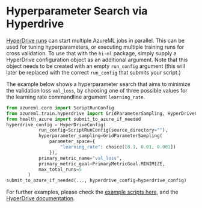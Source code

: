 # Hyperparameter Search via Hyperdrive

[HyperDrive runs](https://docs.microsoft.com/en-us/azure/machine-learning/how-to-tune-hyperparameters)
can start multiple AzureML jobs in parallel. This can be used for tuning hyperparameters, or executing multiple
training runs for cross validation. To use that with the `hi-ml` package, simply supply a HyperDrive configuration
object as an additional argument. Note that this object needs to be created with an empty `run_config` argument (this
will later be replaced with the correct `run_config` that submits your script.)

The example below shows a hyperparameter search that aims to minimize the validation loss `val_loss`, by choosing
one of three possible values for the learning rate commandline argument `learning_rate`.
```python
from azureml.core import ScriptRunConfig
from azureml.train.hyperdrive import GridParameterSampling, HyperDriveConfig, PrimaryMetricGoal, choice
from health_azure import submit_to_azure_if_needed
hyperdrive_config = HyperDriveConfig(
            run_config=ScriptRunConfig(source_directory=""),
            hyperparameter_sampling=GridParameterSampling(
                parameter_space={
                    "learning_rate": choice([0.1, 0.01, 0.001])
                }),
            primary_metric_name="val_loss",
            primary_metric_goal=PrimaryMetricGoal.MINIMIZE,
            max_total_runs=5
        )
submit_to_azure_if_needed(..., hyperdrive_config=hyperdrive_config)
```

For further examples, please check the [example scripts here](examples.md), and the
[HyperDrive documentation](https://docs.microsoft.com/en-us/azure/machine-learning/how-to-tune-hyperparameters).
